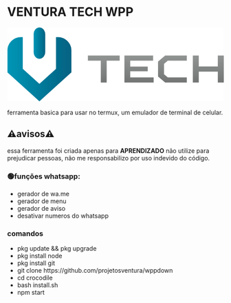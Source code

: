 # VENTURA TECH WPP
<img src=".\src\logotipo horizontal.png">
<p>ferramenta basica para usar no termux, um emulador de terminal de celular.</p>

## ⚠️avisos⚠️
<p>essa ferramenta foi criada apenas para <b>APRENDIZADO</b> não utilize para prejudicar pessoas, não me responsabilizo por uso indevido do código.</p>

### 🟢funções whatsapp:
<ul>

<li>gerador de wa.me</li>
<li>gerador de menu</li>
<li>gerador de aviso</li>
<li>desativar numeros do whatsapp</li>

</ul>

### comandos
<ul list-style="none">
    <li>pkg update && pkg upgrade</li>
     <li>pkg install node</li>
      <li>pkg install git</li>
       <li>git clone https://github.com/projetosventura/wppdown</li>
       <li>cd crocodile</li>
       <li>bash install.sh</li>
       <li>npm start</li>
       
       
</ul>